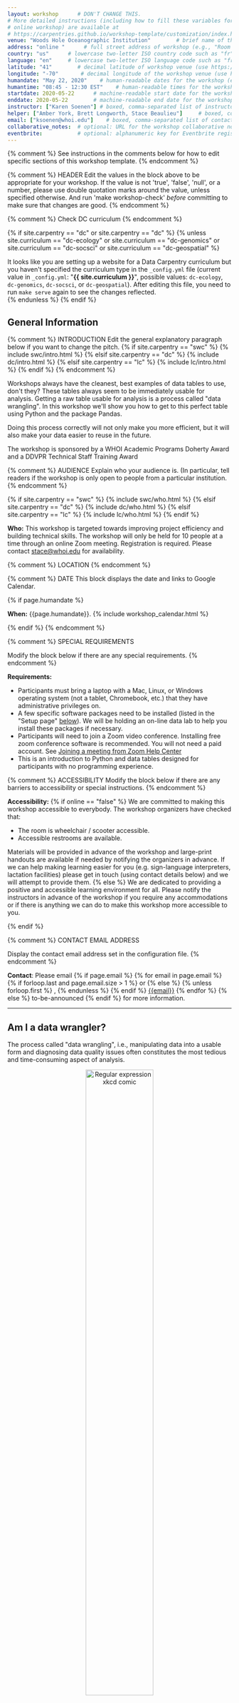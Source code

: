 ```yaml
---
layout: workshop      # DON'T CHANGE THIS.
# More detailed instructions (including how to fill these variables for an
# online workshop) are available at
# https://carpentries.github.io/workshop-template/customization/index.html
venue: "Woods Hole Oceanographic Institution"        # brief name of the institution that hosts the workshop without address (e.g., "Euphoric State University")
address: "online "      # full street address of workshop (e.g., "Room A, 123 Forth Street, Blimingen, Euphoria"), videoconferencing URL, or 'online'
country: "us"      # lowercase two-letter ISO country code such as "fr" (see https://en.wikipedia.org/wiki/ISO_3166-1#Current_codes) for the institution that hosts the workshop
language: "en"     # lowercase two-letter ISO language code such as "fr" (see https://en.wikipedia.org/wiki/List_of_ISO_639-1_codes) for the
latitude: "41"        # decimal latitude of workshop venue (use https://www.latlong.net/)
longitude: "-70"       # decimal longitude of the workshop venue (use https://www.latlong.net)
humandate: "May 22, 2020"    # human-readable dates for the workshop (e.g., "Feb 17-18, 2020")
humantime: "08:45 - 12:30 EST"    # human-readable times for the workshop (e.g., "9:00 am - 4:30 pm")
startdate: 2020-05-22      # machine-readable start date for the workshop in YYYY-MM-DD format like 2015-01-01
enddate: 2020-05-22        # machine-readable end date for the workshop in YYYY-MM-DD format like 2015-01-02
instructor: ["Karen Soenen"] # boxed, comma-separated list of instructors' names as strings, like ["Kay McNulty", "Betty Jennings", "Betty Snyder"]
helper: ["Amber York, Brett Longworth, Stace Beaulieu"]     # boxed, comma-separated list of helpers' names, like ["Marlyn Wescoff", "Fran Bilas", "Ruth Lichterman"]
email: ["ksoenen@whoi.edu"]    # boxed, comma-separated list of contact email addresses for the host, lead instructor, or whoever else is handling questions, like ["marlyn.wescoff@example.org", "fran.bilas@example.org", "ruth.lichterman@example.org"]
collaborative_notes:  # optional: URL for the workshop collaborative notes, e.g. an Etherpad or Google Docs document (e.g., https://pad.carpentries.org/2015-01-01-euphoria)
eventbrite:           # optional: alphanumeric key for Eventbrite registration, e.g., "1234567890AB" (if Eventbrite is being used)
---
```


{% comment %} See instructions in the comments below for how to edit specific sections of this workshop template. {% endcomment %}

{% comment %}
HEADER
Edit the values in the block above to be appropriate for your workshop.
If the value is not 'true', 'false', 'null', or a number, please use
double quotation marks around the value, unless specified otherwise.
And run 'make workshop-check' *before* committing to make sure that changes are good.
{% endcomment %}


{% comment %}
Check DC curriculum
{% endcomment %}

{% if site.carpentry == "dc" or site.carpentry == "dc" %}
{% unless site.curriculum == "dc-ecology" or site.curriculum == "dc-genomics" or site.curriculum == "dc-socsci" or site.curriculum == "dc-geospatial" %}
<div class="alert alert-warning">
It looks like you are setting up a website for a Data Carpentry curriculum but you haven't specified the curriculum type in the <code>_config.yml</code> file (current value in <code>_config.yml</code>: "<strong>{{ site.curriculum }}</strong>", possible values: <code>dc-ecology</code>, <code>dc-genomics</code>, <code>dc-socsci</code>, or <code>dc-geospatial</code>). After editing this file, you need to run <code>make serve</code> again to see the changes reflected.
</div>
{% endunless %}
{% endif %}



<h2 id="general">General Information</h2>

{% comment %}
INTRODUCTION
Edit the general explanatory paragraph below if you want to change
the pitch.
{% if site.carpentry == "swc" %}
{% include swc/intro.html %}
{% elsif site.carpentry == "dc" %}
{% include dc/intro.html %}
{% elsif site.carpentry == "lc" %}
{% include lc/intro.html %}
{% endif %}
{% endcomment %}



Workshops always have the cleanest, best examples of data tables to use, don't they? These tables always seem to be immediately usable for analysis. Getting a raw table usable for analysis is a process called "data wrangling". In this workshop we'll show you how to get to this perfect table using Python and the package Pandas. 

Doing this process correctly will not only make you more efficient, but it will also make your data easier to reuse in the future. 

The workshop is sponsored by a WHOI Academic Programs Doherty Award and a DDVPR Technical Staff Training Award


{% comment %}
AUDIENCE
Explain who your audience is.  (In particular, tell readers if the
workshop is only open to people from a particular institution.
{% endcomment %}

{% if site.carpentry == "swc" %}
{% include swc/who.html %}
{% elsif site.carpentry == "dc" %}
{% include dc/who.html %}
{% elsif site.carpentry == "lc" %}
{% include lc/who.html %}
{% endif %}

<p>
  <strong>Who:</strong>
  This workshop is targeted towards improving project efficiency and building technical skills.
The workshop will only be held for 10 people at a time through an online Zoom meeting. 
  Registration is required. Please contact <a href = "mailto: stace@whoi.edu">stace@whoi.edu</a> for availability.
</p> 


{% comment %}
LOCATION
{% endcomment %}



{% comment %}
DATE
This block displays the date and links to Google Calendar.

{% if page.humandate %}
<p id="when">
  <strong>When:</strong>
  {{page.humandate}}.
  {% include workshop_calendar.html %}
</p>
{% endif %}
{% endcomment %}

{% comment %}
SPECIAL REQUIREMENTS

Modify the block below if there are any special requirements.
{% endcomment %}

<p id="requirements">
  <strong>Requirements:</strong> 
  <ul>
    <li>Participants must bring a laptop with a Mac, Linux, or Windows operating system (not a tablet, Chromebook, etc.) that they have administrative privileges on.</li>
    <li>A few specific software packages need to be installed (listed in the "Setup page" <a href="#setup">below</a>). We will be holding an on-line data lab to help you install these packages if necessary.</li>
    <li> Participants will need to join a Zoom video conference. Installing free zoom conference software is recommended.  You will not need a paid account. See <a href="https://support.zoom.us/hc/en-us/articles/201362193-Joining-a-Meeting">Joining a meeting from Zoom Help Center</a></li>
    <li>This is an introduction to Python and data tables designed for participants with no programming experience.
</li>
   </ul>   
</p>
 
 
{% comment %}
ACCESSIBILITY
Modify the block below if there are any barriers to accessibility or
special instructions.
{% endcomment %}

<p id="accessibility">
  <strong>Accessibility:</strong>
{% if online == "false" %}
  We are committed to making this workshop
  accessible to everybody. The workshop organizers have checked that:
</p>
<ul>
  <li>The room is wheelchair / scooter accessible.</li>
  <li>Accessible restrooms are available.</li>
</ul>
<p>
  Materials will be provided in advance of the workshop and
  large-print handouts are available if needed by notifying the
  organizers in advance.  If we can help making learning easier for
  you (e.g. sign-language interpreters, lactation facilities) please
  get in touch (using contact details below) and we will
  attempt to provide them.
{% else %}
  We are dedicated to providing a positive and accessible learning environment for all. Please
  notify the instructors in advance of the workshop if you require any accommodations or if there is
  anything we can do to make this workshop more accessible to you.
</p>
{% endif %}

{% comment %}
CONTACT EMAIL ADDRESS

Display the contact email address set in the configuration file.
{% endcomment %}
<p id="contact">
  <strong>Contact</strong>:
  Please email
  {% if page.email %}
  {% for email in page.email %}
  {% if forloop.last and page.email.size > 1 %}
  or
  {% else %}
  {% unless forloop.first %}
  ,
  {% endunless %}
  {% endif %}
  <a href='mailto:{{email}}'>{{email}}</a>
  {% endfor %}
  {% else %}
  to-be-announced
  {% endif %}
  for more information.
</p>

<hr/>


<h2 id="why-wrangling">Am I a data wrangler?</h2>
The process called "data wrangling", i.e., manipulating data into a usable form and diagnosing data quality issues often constitutes the most tedious and time-consuming aspect of analysis. 


<p>
<center>
<figure>
  <a href="https://doi.org/10.1177/1473871611415994" target="_blank"><img src="https://www.researchgate.net/profile/Paolo_Buono/publication/261843443/figure/fig1/AS:296928958009345@1447804788361/The-iterative-process-of-wrangling-and-analysis-One-or-more-initial-data-sets-may-be.png" alt="Regular expression xkcd comic" style="width:60%">
  <figcaption>Kandel, S. et al (2011). Research directions in data wrangling: Visualisations and transformations for usable and credible data. Inf. Vis., 10(4),271-288</figcaption>
</a>
</figure>
</center>
</p>

<p>This workshop is for you if you:</p> 
<ul>
  <li>are working with tabular/time series data.</li>
  <li>want to decrease the amount of manual work on your dataset like searching, cutting & pasting, correcting systematic errors, etc.</li>
  <li>want to perform statistical analysis and plots</li>
  <li>want to increase the value of your dataset for re-use and collaboration.</li>
</ul>   

<hr/>

{% comment%}
CODE OF CONDUCT
{% endcomment %}

<h2 id="code-of-conduct">Code of Conduct</h2>

<p>We will be using the Carpentries code of conduct for this workshop.</p>
<p>Everyone who participates in this workshop is required to conform to the <a href="https://docs.carpentries.org/topic_folders/policies/code-of-conduct.html">Code of Conduct</a>. 
</p>

{% comment %}
<p>This document also outlines how to report an incident if needed.</p>
<p class="text-center">
  <a href="https://goo.gl/forms/KoUfO53Za3apOuOK2">
    <button type="button" class="btn btn-info">Report a Code of Conduct Incident</button>
  </a>
</p>
{% endcomment %}

<hr/>

{% comment %}
Collaborative Notes

If you want to use an Etherpad, go to

https://pad.carpentries.org/YYYY-MM-DD-site

where 'YYYY-MM-DD-site' is the identifier for your workshop,
e.g., '2015-06-10-esu'.

Note we also have a CodiMD (the open-source version of HackMD)
available at https://codimd.carpentries.org
{% endcomment %}
{% if page.collaborative_notes %}
<h2 id="collaborative_notes">Collaborative Notes</h2>

<p>
We will use this <a href="{{ page.collaborative_notes }}">collaborative document</a> for chatting, taking notes, and sharing URLs and bits of code.
</p>
<hr/>
{% endif %}

{% comment %}
SURVEYS - DO NOT EDIT SURVEY LINKS
{% endcomment %}
<h2 id="surveys">Surveys</h2>
<p>Please be sure to complete these surveys before and after the workshop.</p>
<p><a href="{{ site.pre_survey }}{{ site.github.project_title }}">Pre-workshop Survey</a></p>
<p><a href="{{ site.post_survey }}{{ site.github.project_title }}">Post-workshop Survey</a></p>

<hr/>


{% comment %}
SCHEDULE

Show the workshop's schedule.  Edit the items and times in the table
to match your plans.  You may also want to change 'Day 1' and 'Day
2' to be actual dates or days of the week.

<h2 id="schedule">Schedule</h2>

{% if site.carpentry == "swc" %}
{% include swc/schedule.html %}
{% elsif site.carpentry == "dc" %}
{% include dc/schedule.html %}
{% elsif site.carpentry == "lc" %}
{% include lc/schedule.html %}
{% endif %}

<hr/>
{% endcomment %}


{% comment %}
SYLLABUS

Show what topics will be covered.

1. If your workshop is R rather than Python, remove the comment
around that section and put a comment around the Python section.
2. Some workshops will delete SQL.
3. Please make sure the list of topics is synchronized with what you
intend to teach.
4. You may need to move the div's with class="col-md-6" around inside
the div's with class="row" to balance the multi-column layout.

This is one of the places where people frequently make mistakes, so
please preview your site before committing, and make sure to run
'tools/check' as well.

{% if site.carpentry == "swc" %}
{% include swc/syllabus.html %}
{% elsif site.carpentry == "dc" %}
{% include dc/syllabus.html %}
{% elsif site.carpentry == "lc" %}
{% include lc/syllabus.html %}
{% endif %}


{% endcomment %}
<h2 id="syllabus">Schedule & Syllabus</h2>


This workshop is based on a few workshops developed by the Carpentries (See <a href="https://carpentries.org">https://carpentries.org</a>  for more information about the Carpentries organisation.) and by Joe Futrelle (WHOI):
<ul>
  <li><a href=" https://datacarpentry.org/spreadsheet-ecology-lesson/">Data Organization in Spreadsheets for Ecologists</a></li>
  <li><a href="https://datacarpentry.org/python-ecology-lesson/">Data Analysis and Visualization for Ecologists</a></li>
  <li><a href="https://github.com/WHOIGit/pandas-talk/">Python and the Pandas package-Joe Futrelle (WHOI)</a></li>
</ul>

<br>
    
<h3>Part 1. Preparing your table - Best practices</h3>
 <table class="table table-striped">
  <col style="width:5%">
	<col style="width:15%">
	<col style="width:30%">
  <col style="width:15%">
  <col style="width:35%">
   <tr> 
    <td>08:45</td>  
    <td>Introduction</td> 
    <td></td> 
    <td></td>
    <td></td>
   </tr>
   <tr> 
     <td>09:00</td>  
     <td>Formatting data tables in Spreadsheets</td> 
     <td>How do we format data in spreadsheets for effective data use?</td> 
     <td></td>
     <td><a href="https://datacarpentry.org/spreadsheet-ecology-lesson/01-format-data/index.html">Carpentries: data table </a></td>
  </tr>
  <tr> 
    <td>09:10</td>  
    <td>Excercise</td>       
    <td>How can this table be improved to start analysis in python? Excercise in breakout rooms</td>
    <td><a href="https://ndownloader.figshare.com/files/2252083">Datatable for exercise</a></td>
    <td><a href="https://datacarpentry.org/spreadsheet-ecology-lesson/02-common-mistakes/index.html">Carpentries exercise and discussion </a></td>
  </tr>
  <tr> 
    <td>09:35</td>  
    <td>Date Notation</td> 
    <td>Good approaches for handling dates in spreadsheets</td> 
    <td></td>
    <td><a href="https://datacarpentry.org/spreadsheet-ecology-lesson/03-dates-as-data/index.html">Carpentries: Dates</a></td>
  </tr>
  <tr> 
    <td>09:45</td>  
    <td>Break</td> 
    <td>15 minute break</td> 
    <td></td>
    <td></td>
  </tr>
 </table>
 
 <br>
 
<h3>Part 2. Python and the Pandas library</h3>
 <table class="table table-striped">
  <col style="width:5%">
	<col style="width:15%">
	<col style="width:30%">
  <col style="width:15%">
  <col style="width:35%">
   <tr> 
        <td>10:00</td>  
        <td>Starting with Python</td> 
        <td>What is Python?<br/>Data types<br/>Mathematical operations<br/>Lists</td> 
        <td><a href="https://github.com/k-rns/2020-05-22-WHOI-online/blob/gh-pages/data/01_Python%20Basics.ipynb">Notebook: Starting with Python</a></td>
        <td><a href="https://datacarpentry.org/python-ecology-lesson/00-before-we-start/index.html">Carpentries: Intro to Python I</a><br><a href="https://datacarpentry.org/python-ecology-lesson/01-short-introduction-to-Python/index.html">Carpentries: Intro to Python II</a><br/><a href="https://github.com/WHOIGit/pandas-talk/blob/master/01%20introduction%20to%20python.ipynb">First commands, Notebook Joe Futrelle, WHOI</a></td>
    </tr>
    <tr> 
        <td>10:20</td>  
        <td>The Pandas Library</td>
        <td>What is Pandas?<br/>How do I import data<br/>What is a dataframe?<br/>How can I access specific data within my data set?</td>
        <td><a href="https://github.com/k-rns/2020-05-22-WHOI-online/blob/gh-pages/data/02_Pandas_DataFrames_Series.ipynb">Notebook: The Pandas Library</a></td>
        <td><a href="https://datacarpentry.org/python-ecology-lesson/02-starting-with-data/index.html">Carpentries: Starting with data</a><br/><a href="https://datacarpentry.org/python-ecology-lesson/03-index-slice-subset/index.html">Carpentries: Indexing, Slicing and Subsetting DataFrames in Python</a><br/><a href="https://github.com/WHOIGit/pandas-talk/blob/master/04%20anatomy%20of%20a%20dataframe.ipynb">Anatomy of a DF, Notebook Joe Futrelle, WHOI</a></td>
    </tr> 
    <tr> 
        <td>10:35</td>  
        <td>Excercise</td> 
        <td></td> 
        <td></td> 
        <td></td> 
   </tr>
   <tr> 
        <td>10:45</td>  
        <td>Break</td> 
        <td>15 minute break</td>
        <td></td> 
        <td></td> 
    </tr>
 </table>

<br> 
   
<h3>Part 3. Further manipulation of a data frame</h3>
 <table class="table table-striped">
  <col style="width:5%">
	<col style="width:15%">
	<col style="width:30%">
  <col style="width:15%">
  <col style="width:35%">
   <tr> 
    <td>11:00</td>  
    <td>Further manipulation of a data frame</td> 
    <td>Sorting<br/>Unique values<br/>Logical conditions<br/>Summary statistics<br/>Groups<br/>Merging dataframes</td>
    <td><a href="https://github.com/k-rns/2020-05-22-WHOI-online/blob/gh-pages/data/03_Data_Manipulation.ipynb">Notebook: Further manipulation of a dataframe</a></td> 
     <td>
       <a href="https://datacarpentry.org/python-ecology-lesson/02-starting-with-data/index.html">Carpentries: Statistics, groups and basic math</a>
       <br/><a href="https://datacarpentry.org/python-ecology-lesson/05-merging-data/index.html">Carpentries: Merging data</a>
       <br/><a href="https://github.com/WHOIGit/pandas-talk/blob/master/05%20querying%20and%20merging%20dataframes.ipynb">Querying and merging DFs, Notebook Joe Futrelle, WHOI</a> 
     </td> 
   </tr>
   <tr> 
     <td>11:30</td>  
     <td>Excercise</td> 
     <td></td>
     <td></td> 
     <td></td> 
   </tr>
 
   <tr> 
    <td>11:45</td>  
    <td>Break</td> 
    <td>15 minute break</td> 
    <td></td>
    <td></td> 
   </tr>
   <tr> 
    <td>12:00</td>  
    <td>Questions?</td> 
    <td></td> 
    <td></td>
    <td></td>
   </tr>
   <tr> 
     <td>12:15</td>  
     <td>Wrap-up</td> 
     <td></td> 
     <td></td> 
     <td></td> 
   </tr>
  </table>
<br> 
  
<hr/>

{% comment %}
SETUP

Delete irrelevant sections from the setup instructions.  Each
section is inside a 'div' without any classes to make the beginning
and end easier to find.

This is the other place where people frequently make mistakes, so
please preview your site before committing, and make sure to run
'tools/check' as well.


  {% if site.carpentry == "swc" %}
  Software Carpentry
  {% elsif site.carpentry == "dc" %}
  Data Carpentry
  {% elsif site.carpentry == "lc" %}
  Library Carpentry
  {% endif %}
  
  {% if site.carpentry == "swc" %}
  {% include swc/setup.html %}
  {% elsif site.carpentry == "dc" %}
  {% include dc/setup.html %}
  {% elsif site.carpentry == "lc" %}
  {% include lc/setup.html %}
  {% endif %}
  {% endcomment %}

<h2 id="setup">Setup</h2>
<p>
  To participate in this workshop, you will need an up-to-date web browser and access access to a spreadsheet program (Excel, LibreOffice,...), Python and Jupyter notebooks. In addition you will need an up-to-date web browser. 
</p>
<p> You only need to install these programs:
  <ul>
    <li>A spreadsheet program (Excel is fine, or you can install the open source software LibreOffice)</li>
    <li>Python and Jupyter notebooks using Anaconda: <a href="https://www.anaconda.com/products/individual#download-section">https://www.anaconda.com/products/individual#download-section</a>  (python 3.7)</li>
   </ul>
Detailed set-up instructions for your software can be found <a href="https://datacarpentry.org/ecology-workshop/setup-python-workshop.html">here</a> (Instructions from Data Carpentry Ecology workshops-with Python). But only install a spreadsheet program and python and Jupyter notebooks (through Anaconda).   
</p>

<p>
  Please make sure you have installed all the required packages before the start of this workshop. We will be holding an on-line data lab with Stace Beaulieu on May 20 and can help you install the packages if necessary. </p>
  

<p>
  We maintain a list of common issues that occur during installation as a reference for instructors
  that may be useful on the
  <a href = "{{site.swc_github}}/workshop-template/wiki/Configuration-Problems-and-Solutions">Configuration Problems and Solutions wiki page</a>.
</p>


